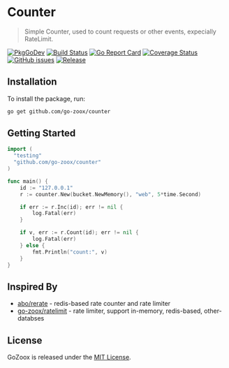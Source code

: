 # Counter
> Simple Counter, used to count requests or other events, expecially RateLimit.

[![PkgGoDev](https://pkg.go.dev/badge/github.com/go-zoox/counter)](https://pkg.go.dev/github.com/go-zoox/counter)
[![Build Status](https://github.com/go-zoox/counter/actions/workflows/ci.yml/badge.svg?branch=master)](https://github.com/go-zoox/counter/actions/workflows/ci.yml)
[![Go Report Card](https://goreportcard.com/badge/github.com/go-zoox/counter)](https://goreportcard.com/report/github.com/go-zoox/counter)
[![Coverage Status](https://coveralls.io/repos/github/go-zoox/counter/badge.svg?branch=master)](https://coveralls.io/github/go-zoox/counter?branch=master)
[![GitHub issues](https://img.shields.io/github/issues/go-zoox/counter.svg)](https://github.com/go-zoox/counter/issues)
[![Release](https://img.shields.io/github/tag/go-zoox/counter.svg?label=Release)](https://github.com/go-zoox/counter/tags)

## Installation
To install the package, run:
```bash
go get github.com/go-zoox/counter
```

## Getting Started

```go
import (
  "testing"
  "github.com/go-zoox/counter"
)

func main() {
	id := "127.0.0.1"
	r := counter.New(bucket.NewMemory(), "web", 5*time.Second)

	if err := r.Inc(id); err != nil {
		log.Fatal(err)
	}

	if v, err := r.Count(id); err != nil {
		log.Fatal(err)
	} else {
		fmt.Println("count:", v)
	}
}
```

## Inspired By
* [abo/rerate](https://github.com/abo/rerate) - redis-based rate counter and rate limiter
* [go-zoox/ratelimit](https://github.com/go-zoox/ratelimit) - rate limiter, support in-memory, redis-based, other-databses

## License
GoZoox is released under the [MIT License](./LICENSE).
